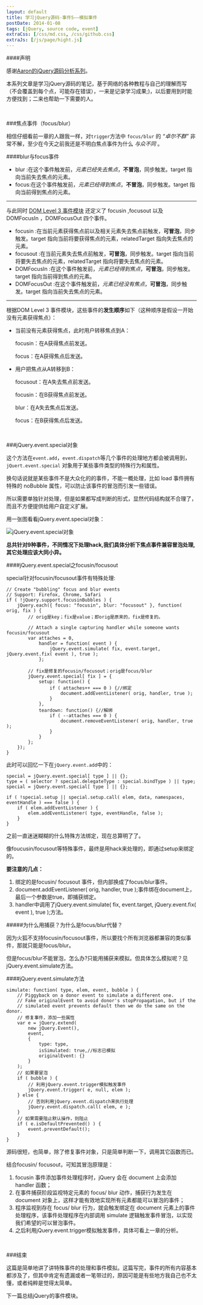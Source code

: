 ```yaml
---
layout: default
title: 学习jQuery源码-事件5——模拟事件
postDate: 2014-01-08
tags: [jQuery, source code, event]
extraCss: [/css/md.css, /css/github.css]
extraJs: [/js/page/hight.js]
---
```

####声明

感谢[Aaron的jQuery源码分析系列](http://www.cnblogs.com/aaronjs/p/3279314.html)。

本系列文章是学习jQuery源码的笔记，基于网络的各种教程与自己的理解而写（不会覆盖到每个点，可能存在错误），一来是记录学习成果;)，以后要用到时能方便找到；二来也帮助一下需要的人。

<br/>

###焦点事件（focus/blur）

相信仔细看前一章的人跟我一样，对`trigger`方法中 `focus/blur` 的 *“卓尔不群”* 非常不解，至少在今天之前我还是不明白焦点事件为什么 *与众不同* 。

####blur与focus事件

*   blur :在这个事件触发前，*元素已经失去焦点*，**不冒泡**，同步触发。target 指向当前失去焦点的元素。
*   focus:在这个事件触发前，*元素已经得到焦点*，**不冒泡**，同步触发。target 指向当前得到焦点的元素。

---

与此同时 [DOM Level 3 事件模块](http://www.w3.org/TR/DOM-Level-3-Events/#events-focusevent) 还定义了 focusin ,focusout 以及 DOMFocusIn ，DOMFocusOut 四个事件。

*   focusin :在当前元素获得焦点前以及相关元素失去焦点前触发，**可冒泡**，同步触发。target 指向当前将要获得焦点的元素，relatedTarget 指向失去焦点的元素。
*   focusout :在当前元素失去焦点前触发，**可冒泡**，同步触发。target 指向当前将要失去焦点的元素，relatedTarget 指向将要失去焦点的元素。
*   DOMFocusIn :在这个事件触发前，*元素已经得到焦点*，**可冒泡**，同步触发。target 指向当前得到焦点的元素。
*   DOMFocusOut :在这个事件触发前，*元素已经没有焦点*，**可冒泡**，同步触发。target 指向当前失去焦点的元素。

---

根据DOM Level 3 事件模块，这些事件的**发生顺序**如下（这种顺序是假设一开始没有元素获得焦点）：

*   当前没有元素获得焦点，此时用户转移焦点到A：

    focusin：在A获得焦点前发送。

    focus：在A获得焦点后发送。

*   用户把焦点从A转移到B：

    focusout：在A失去焦点前发送。

    focusin：在B获得焦点前发送。

    blur：在A失去焦点后发送。

    focus：在B获得焦点后发送。

<br/>

###jQuery.event.special对象

这个方法在`event.add`，`event.dispatch`等几个事件的处理地方都会被调用到，`jQuert.event.special` 对象用于某些事件类型的特殊行为和属性。

换句话说就是某些事件不是大众化的的事件，不能一概处理，比如 load 事件拥有特殊的 noBubble 属性，可以防止该事件的冒泡而引发一些错误。

所以需要单独针对处理，但是如果都写成判断的形式，显然代码结构就不合理了，而且不方便提供给用户自定义扩展。

用一张图看看jQuery.event.special对象：

![jQuery.event.special对象](/images/jquery/special.png "jQuery.event.special对象")

**总共针对9种事件，不同情况下处理hack,我们具体分析下焦点事件兼容冒泡处理,其它处理应该大同小异。**

####jQuery.event.special之focusin/focusout

special针对focusin/focusout事件有特殊处理:

	// Create "bubbling" focus and blur events
	// Support: Firefox, Chrome, Safari
	if ( !jQuery.support.focusinBubbles ) {
	    jQuery.each({ focus: "focusin", blur: "focusout" }, function( orig, fix ) {
            // orig是key；fix是value；即orig是原来的，fix是修复的。

            // Attach a single capturing handler while someone wants focusin/focusout
            var attaches = 0,
                handler = function( event ) {
                    jQuery.event.simulate( fix, event.target, jQuery.event.fix( event ), true );
                };

            // fix是修复的focusin/focusout；orig是focus/blur
            jQuery.event.special[ fix ] = {
                setup: function() {
                    if ( attaches++ === 0 ) {//绑定
                        document.addEventListener( orig, handler, true );
                    }
                },
                teardown: function() {//解绑
                    if ( --attaches === 0 ) {
                        document.removeEventListener( orig, handler, true );
                    }
                }
            };
        });
    }

此时可以回忆一下在`jQuery.event.add`中的：

	special = jQuery.event.special[ type ] || {};
	type = ( selector ? special.delegateType : special.bindType ) || type;
	special = jQuery.event.special[ type ] || {};

	if ( !special.setup || special.setup.call( elem, data, namespaces, eventHandle ) === false ) {
	    if ( elem.addEventListener ) {
            elem.addEventListener( type, eventHandle, false );
        }
	}

之前一直迷迷糊糊的什么特殊方法绑定，现在总算明了了。

像foucusin/focusout等特殊事件，最终是用hack来处理的，即通过setup来绑定的。

**要注意的几点：**

1.	绑定的是focusin/ focusout 事件，但内部换成了focus/blur事件。
2.	document.addEventListener( orig, handler, true );事件绑在document上，最后一个参数是true，即捕获绑定。
3.	handler中调用了jQuery.event.simulate( fix, event.target, jQuery.event.fix( event ), true );方法。

#####为什么用捕获？为什么是focus/blur代替？

因为火狐不支持focusin/focusout事件，所以要找个所有浏览器都兼容的类似事件，那就只能是focus/blur。

但是focus/blur不能冒泡，怎么办?只能用捕获来模拟。但具体怎么模拟呢？见jQuery.event.simulate方法。

####jQuery.event.simulate方法

	simulate: function( type, elem, event, bubble ) {
	    // Piggyback on a donor event to simulate a different one.
        // Fake originalEvent to avoid donor's stopPropagation, but if the
        // simulated event prevents default then we do the same on the donor.
        // 修复事件，添加一些属性
        var e = jQuery.extend(
            new jQuery.Event(),
            event,
            {
                type: type,
                isSimulated: true,//标志已模拟
                originalEvent: {}
            }
        );
        // 如果要冒泡
        if ( bubble ) {
            // 利用jQuery.event.trigger模拟触发事件
            jQuery.event.trigger( e, null, elem );
        } else {
            // 否则利用jQuery.event.dispatch来执行处理
            jQuery.event.dispatch.call( elem, e );
        }
        // 如果需要阻止默认操作，则阻止
        if ( e.isDefaultPrevented() ) {
            event.preventDefault();
        }
	}

源码很短，也简单，除了修复事件对象，只是简单判断一下，调用其它函数而已。

结合focusin/ focusout，可知其冒泡原理是：

1.	focusin 事件添加事件处理程序时，jQuery 会在 document 上会添加 handler 函数；
2.	在事件捕获阶段监视特定元素的 focus/ blur 动作，捕获行为发生在 document 对象上，这样才能有效地实现所有元素都能可以冒泡的事件；
3.	程序监视到存在 focus/ blur 行为，就会触发绑定在 document 元素上的事件处理程序，该事件处理程序在内部调用 simulate 逻辑触发事件冒泡，以实现我们希望的可以冒泡事件。
4.	之后利用jQuery.event.trigger模拟触发事件，具体可看上一章的分析。

<br/>

###结束

这篇是简单地讲了讲特殊事件的处理和事件模拟。这篇写完，事件的所有内容基本都涉及了，但其中肯定有遗漏或者一笔带过的，原因可能是有些地方我自己也不太懂，或者纯粹是觉得太简单。

下一篇总结jQuery的事件模块。